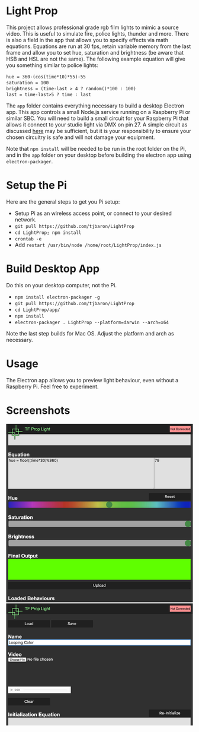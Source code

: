 # Light Prop

This project allows professional grade rgb film lights to mimic a source video. This is useful to simulate fire, police lights, thunder and more. There is also a field in the app that allows you to specify effects via math equations. Equations are run at 30 fps, retain variable memory from the last frame and allow you to set hue, saturation and brightness (be aware that HSB and HSL are not the same). The following example equation will give you something similar to police lights:

	hue = 360-(cos(time*10)*55)-55
	saturation = 100
	brightness = (time-last > 4 ? random()*100 : 100)
	last = time-last>5 ? time : last

The `app` folder contains everything necessary to build a desktop Electron app. This app controls a small Node.js service running on a Raspberry Pi or similar SBC. You will need to build a small circuit for your Raspberry Pi that allows it connect to your studio light via DMX on pin 27. A simple circuit as discussed [here](https://electronics.stackexchange.com/questions/100487/dmx-on-arduino-with-rs485) may be sufficient, but it is your responsibility to ensure your chosen circuitry is safe and will not damage your equipment.

Note that `npm install` will be needed to be run in the root folder on the Pi, and in the `app` folder on your desktop before building the electron app using `electron-packager`.

# Setup the Pi

Here are the general steps to get you Pi setup:

* Setup Pi as an wireless access point, or connect to your desired network.
* `git pull https://github.com/tjbaron/LightProp`
* `cd LightProp; npm install`
* `crontab -e`
* Add `restart /usr/bin/node /home/root/LightProp/index.js`

# Build Desktop App

Do this on your desktop computer, not the Pi.

* `npm install electron-packager -g`
* `git pull https://github.com/tjbaron/LightProp`
* `cd LightProp/app/`
* `npm install`
* `electron-packager . LightProp --platform=darwin --arch=x64`

Note the last step builds for Mac OS. Adjust the platform and arch as necessary.

# Usage

The Electron app allows you to preview light behaviour, even without a Raspberry Pi. Feel free to experiment.

# Screenshots

![alt text](https://raw.githubusercontent.com/tjbaron/PropLight/master/img/1.jpg)
![alt text](https://raw.githubusercontent.com/tjbaron/PropLight/master/img/2.jpg)

